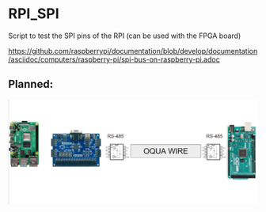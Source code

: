 # RPI_SPI

Script to test the SPI pins of the RPI (can be used with the FPGA board)

https://github.com/raspberrypi/documentation/blob/develop/documentation/asciidoc/computers/raspberry-pi/spi-bus-on-raspberry-pi.adoc

## Planned:

![alt text](Capture2.PNG)
